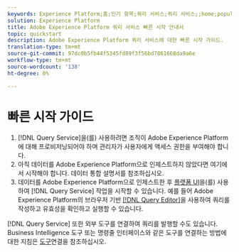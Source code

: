 ```yaml
---
keywords: Experience Platform;홈;인기 항목;쿼리 서비스;쿼리 서비스;;home;popular topics;query service;query
solution: Experience Platform
title: Adobe Experience Platform 쿼리 서비스 빠른 시작 안내서
topic: quickstart
description: Adobe Experience Platform 쿼리 서비스에 대한 빠른 시작 가이드.
translation-type: tm+mt
source-git-commit: 97dc0b5fb44f5345fd89f3f56bd7861668da9a6e
workflow-type: tm+mt
source-wordcount: '138'
ht-degree: 0%

---
```



# 빠른 시작 가이드

1. [!DNL Query Service]을(를) 사용하려면 조직이 Adobe Experience Platform에 대해 프로비저닝되어야 하며 관리자가 사용자에게 액세스 권한을 부여해야 합니다.
2. 아직 데이터를 Adobe Experience Platform으로 인제스트하지 않았다면 여기에서 시작해야 합니다. 데이터 통합 설명서를 참조하십시오.
3. 데이터를 Adobe Experience Platform으로 인제스트한 후 [플랫폼 UI](ui/overview.md)을(를) 사용하여 [!DNL Query Service] 작업을 시작할 수 있습니다. 예를 들어 Adobe Experience Platform의 브라우저 기반 [[!DNL Query Editor]](ui/user-guide.md)을 사용하여 쿼리를 작성하고 유효성을 확인하고 실행할 수 있습니다.


[!DNL Query Service] 또한 외부 도구를 연결하여 쿼리를 발행할 수도 있습니다. Business Intelligence 도구 또는 명령줄 인터페이스와 같은 도구를 연결하는 방법에 대한 지침은 [도구](clients/overview.md)연결을 참조하십시오.


